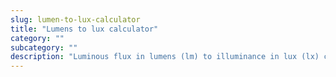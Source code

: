 ```yaml
---
slug: lumen-to-lux-calculator
title: "Lumens to lux calculator"
category: ""
subcategory: ""
description: "Luminous flux in lumens (lm) to illuminance in lux (lx) calculator and how to calculate."
---
```


